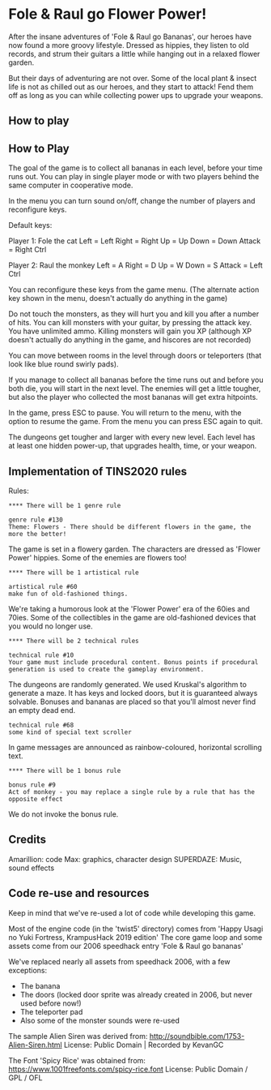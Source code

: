 # Fole & Raul go Flower Power!

After the insane adventures of 'Fole & Raul go Bananas', our heroes have now
found a more groovy lifestyle. Dressed as hippies, they listen to old records,
and strum their guitars a little while hanging out in a relaxed flower garden.

But their days of adventuring are not over. Some of the local plant & insect life
is not as chilled out as our heroes, and they start to attack! Fend them off
as long as you can while collecting power ups to upgrade your weapons.

## How to play

 How to Play
-----------------------------------------------------------------------

The goal of the game is to collect all bananas in each level, before your time
runs out. You can play in single player mode or with two players behind the
same computer in cooperative mode.

In the menu you can turn sound on/off, change the number of players and reconfigure
keys.

Default keys:

Player 1: Fole the cat
Left = Left
Right = Right
Up = Up
Down = Down
Attack = Right Ctrl

Player 2: Raul the monkey
Left = A
Right = D
Up = W
Down = S
Attack = Left Ctrl

You can reconfigure these keys from the game menu. 
(The alternate action key shown in the menu, doesn't actually
do anything in the game)

Do not touch the monsters, as they will hurt you and kill you after a number
of hits. You can kill monsters with your guitar, by pressing the attack key.
You have unlimited ammo. Killing monsters will gain you XP (although XP 
doesn't actually do anything in the game, and hiscores are not recorded)

You can move between rooms in the level through doors or teleporters 
(that look like blue round swirly pads).

If you manage to collect all bananas before the time runs out and before you both
die, you will start in the next level. The enemies will get a little tougher, 
but also the player who collected the most bananas will get extra hitpoints.

In the game, press ESC to pause. You will return to the menu, with the option
to resume the game. From the menu you can press ESC again to quit.

The dungeons get tougher and larger with every new level.
Each level has at least one hidden power-up, that upgrades health, time, or your weapon.

## Implementation of TINS2020 rules

Rules:

```
**** There will be 1 genre rule

genre rule #130
Theme: Flowers - There should be different flowers in the game, the more the better!
```

The game is set in a flowery garden. The characters are dressed 
as 'Flower Power' hippies. Some of the enemies are flowers too!

```
**** There will be 1 artistical rule

artistical rule #60
make fun of old-fashioned things.
```

We're taking a humorous look at the 'Flower Power' era of the 60ies and 70ies. 
Some of the collectibles in the game are old-fashioned devices that you would no longer use.

```
**** There will be 2 technical rules

technical rule #10
Your game must include procedural content. Bonus points if procedural generation is used to create the gameplay environment.
```

The dungeons are randomly generated. We used Kruskal's algorithm to generate a maze. 
It has keys and locked doors, but it is guaranteed always solvable.
Bonuses and bananas are placed so that you'll almost never find an empty dead end.

```
technical rule #68
some kind of special text scroller
```

In game messages are announced as rainbow-coloured, horizontal scrolling text.

```
**** There will be 1 bonus rule

bonus rule #9
Act of monkey - you may replace a single rule by a rule that has the opposite effect
```
We do not invoke the bonus rule.

## Credits

Amarillion: code
Max: graphics, character design 
SUPERDAZE: Music, sound effects

## Code re-use and resources

Keep in mind that we've re-used a lot of code while developing this game.

Most of the engine code (in the 'twist5' directory) comes from 'Happy Usagi no Yuki Fortress, KrampusHack 2019 edition'
The core game loop and some assets come from our 2006 speedhack entry 'Fole & Raul go bananas'

We've replaced nearly all assets from speedhack 2006, with a few exceptions:
- The banana
- The doors (locked door sprite was already created in 2006, but never used before now!)
- The teleporter pad
- Also some of the monster sounds were re-used

The sample Alien Siren was derived from:
http://soundbible.com/1753-Alien-Siren.html
License: Public Domain | Recorded by KevanGC

The Font 'Spicy Rice' was obtained from: 
https://www.1001freefonts.com/spicy-rice.font
License: Public Domain / GPL / OFL